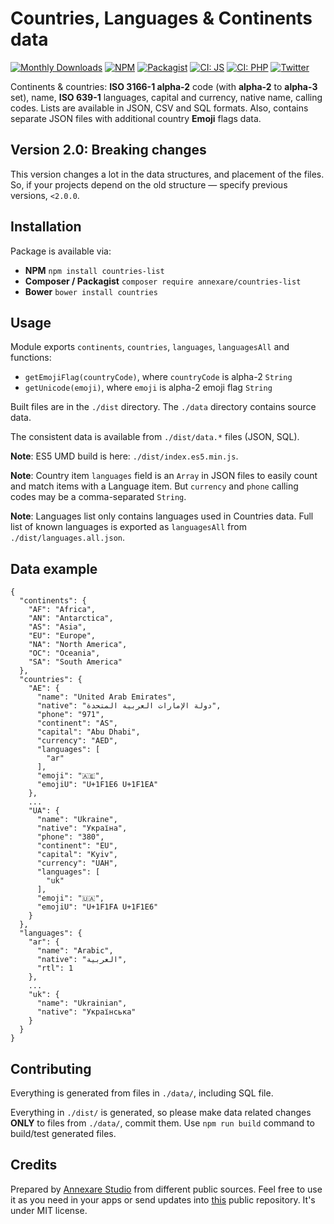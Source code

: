 # Countries, Languages & Continents data

[![Monthly Downloads](https://img.shields.io/npm/dm/countries-list.svg)](https://www.npmjs.com/package/countries-list)
[![NPM](https://img.shields.io/npm/v/countries-list.svg "NPM package version")](https://www.npmjs.com/package/countries-list)
[![Packagist](https://img.shields.io/packagist/v/annexare/countries-list.svg "Packagist version")](https://packagist.org/packages/annexare/countries-list)
[![CI: JS](https://github.com/annexare/Countries/workflows/Countries%20JS/badge.svg "CI: JS")](https://github.com/annexare/Countries/actions)
[![CI: PHP](https://github.com/annexare/Countries/workflows/Countries%20PHP/badge.svg "CI: PHP")](https://github.com/annexare/Countries/actions)
[![Twitter](https://img.shields.io/twitter/follow/annexare.svg?label=follow+@annexare)](https://twitter.com/annexare)

Continents & countries: **ISO 3166-1 alpha-2** code (with **alpha-2** to **alpha-3** set), name, **ISO 639-1** languages, capital and currency, native name, calling codes.
Lists are available in JSON, CSV and SQL formats.
Also, contains separate JSON files with additional country **Emoji** flags data.

## Version 2.0: Breaking changes

This version changes a lot in the data structures, and placement of the files.
So, if your projects depend on the old structure — specify previous versions, `<2.0.0`.

## Installation

Package is available via:

* **NPM** `npm install countries-list`
* **Composer / Packagist** `composer require annexare/countries-list`
* **Bower** `bower install countries`

## Usage

Module exports `continents`, `countries`, `languages`, `languagesAll` and functions:
* `getEmojiFlag(countryCode)`, where `countryCode` is alpha-2 `String`
* `getUnicode(emoji)`, where `emoji` is alpha-2 emoji flag `String`

Built files are in the `./dist` directory.
The `./data` directory contains source data.

The consistent data is available from `./dist/data.*` files (JSON, SQL).

**Note**: ES5 UMD build is here: `./dist/index.es5.min.js`.

**Note**: Country item `languages` field is an `Array` in JSON files to easily count and match items with a Language item.
But `currency` and `phone` calling codes may be a comma-separated `String`.

**Note**: Languages list only contains languages used in Countries data. Full list of known languages is exported as `languagesAll` from `./dist/languages.all.json`.

## Data example

```
{
  "continents": {
    "AF": "Africa",
    "AN": "Antarctica",
    "AS": "Asia",
    "EU": "Europe",
    "NA": "North America",
    "OC": "Oceania",
    "SA": "South America"
  },
  "countries": {
    "AE": {
      "name": "United Arab Emirates",
      "native": "دولة الإمارات العربية المتحدة",
      "phone": "971",
      "continent": "AS",
      "capital": "Abu Dhabi",
      "currency": "AED",
      "languages": [
        "ar"
      ],
      "emoji": "🇦🇪",
      "emojiU": "U+1F1E6 U+1F1EA"
    },
    ...
    "UA": {
      "name": "Ukraine",
      "native": "Україна",
      "phone": "380",
      "continent": "EU",
      "capital": "Kyiv",
      "currency": "UAH",
      "languages": [
        "uk"
      ],
      "emoji": "🇺🇦",
      "emojiU": "U+1F1FA U+1F1E6"
    }
  },
  "languages": {
    "ar": {
      "name": "Arabic",
      "native": "العربية",
      "rtl": 1
    },
    ...
    "uk": {
      "name": "Ukrainian",
      "native": "Українська"
    }
  }
}
```

## Contributing

Everything is generated from files in `./data/`, including SQL file.

Everything in `./dist/` is generated,
so please make data related changes **ONLY** to files from `./data/`, commit them.
Use `npm run build` command to build/test generated files.

## Credits

Prepared by [Annexare Studio](https://annexare.com/) from different public sources.
Feel free to use it as you need in your apps
or send updates into [this](https://github.com/annexare/Countries) public repository.
It's under MIT license.
